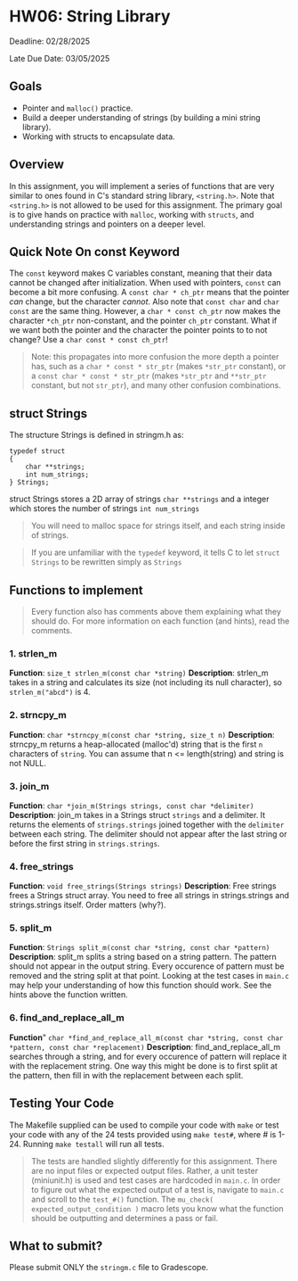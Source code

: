 # HW06: String Library
Deadline: 02/28/2025 

Late Due Date: 03/05/2025

## Goals
- Pointer and `malloc()` practice.
- Build a deeper understanding of strings (by building a mini string library).
- Working with structs to encapsulate data.

## Overview
In this assignment, you will implement a series of functions that are very similar to ones found in C's standard string library, `<string.h>`. Note that `<string.h>` is not allowed to be used for this assignment. The primary goal is to give hands on practice with `malloc`, working with `structs`, and understanding strings and pointers on a deeper level.

## Quick Note On const Keyword
The `const` keyword makes C variables constant, meaning that their data cannot be changed after initialization. When used with pointers, `const` can become a bit more confusing. A `const char * ch_ptr` means that the pointer _can_ change, but the character _cannot_. Also note that `const char` and `char const` are the same thing. However, a `char * const ch_ptr` now makes the character `*ch_ptr` non-constant, and the pointer `ch_ptr` constant. What if we want both the pointer and the character the pointer points to to not change? Use a `char const * const ch_ptr`!
> Note: this propagates into more confusion the more depth a pointer has, such as a `char * const * str_ptr` (makes `*str_ptr` constant), or a `const char * const * str_ptr` (makes `*str_ptr` and `**str_ptr` constant, but not `str_ptr`), and many other confusion combinations.

## struct Strings
The structure Strings is defined in stringm.h as:
```
typedef struct
{
    char **strings;
    int num_strings;
} Strings;
```
struct Strings stores a 2D array of strings `char **strings` and a integer which stores the number of strings `int num_strings`
> You will need to malloc space for strings itself, and each string inside of strings.

> If you are unfamiliar with the `typedef` keyword, it tells C to let `struct Strings` to be rewritten simply as `Strings`

## Functions to implement
> Every function also has comments above them explaining what they should do. For more information on each function (and hints), read the comments.
### 1. strlen_m
**Function**: `size_t strlen_m(const char *string)`
**Description**: strlen_m takes in a string and calculates its size (not including its null character), so `strlen_m("abcd")` is 4.

### 2. strncpy_m
**Function**: `char *strncpy_m(const char *string, size_t n)`
**Description**: strncpy_m returns a heap-allocated (malloc'd) string that is the first `n` characters of `string`. You can assume that n <= length(string) and string is not NULL.

### 3. join_m
**Function**: `char *join_m(Strings strings, const char *delimiter)`
**Description**: join_m takes in a Strings struct `strings` and a delimiter. It returns the elements of `strings.strings` joined together with the `delimiter` between each string. The delimiter should not appear after the last string or before the first string in `strings.strings`.

### 4. free_strings
**Function**: `void free_strings(Strings strings)`
**Description**: Free strings frees a Strings struct array. You need to free all strings in strings.strings and strings.strings itself. Order matters (why?).

### 5. split_m
**Function**: `Strings split_m(const char *string, const char *pattern)`
**Description**: split_m splits a string based on a string pattern. The pattern should not appear in the output string. Every occurence of pattern must be removed and the string split at that point. Looking at the test cases in `main.c` may help your understanding of how this function should work. See the hints above the function written.

### 6. find_and_replace_all_m
**Function**" `char *find_and_replace_all_m(const char *string, const char *pattern, const char *replacement)`
**Description**: find_and_replace_all_m searches through a string, and for every occurence of pattern will replace it with the replacement string. One way this might be done is to first split at the pattern, then fill in with the replacement between each split.

## Testing Your Code
The Makefile supplied can be used to compile your code with `make` or test your code with any of the 24 tests provided using `make test#`, where # is 1-24. Running `make testall` will run all tests.
> The tests are handled slightly differently for this assignment. There are no input files or expected output files. Rather, a unit tester (miniunit.h) is used and test cases are hardcoded in `main.c`. In order to figure out what the expected output of a test is, navigate to `main.c` and scroll to the `test_#()` function. The `mu_check( expected_output_condition )` macro lets you know what the function should be outputting and determines a pass or fail.

## What to submit?
Please submit ONLY the `stringm.c` file to Gradescope.
